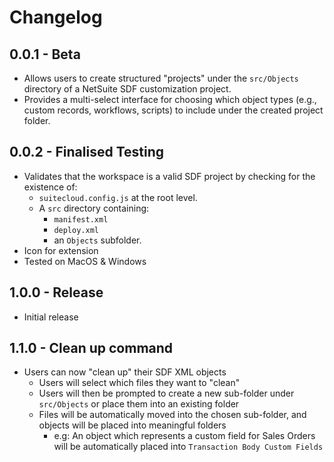# Changelog

## 0.0.1 - Beta
- Allows users to create structured "projects" under the `src/Objects` directory of a NetSuite SDF customization project.
- Provides a multi-select interface for choosing which object types (e.g., custom records, workflows, scripts) to include under the created project folder.

## 0.0.2 - Finalised Testing
- Validates that the workspace is a valid SDF project by checking for the existence of:
  - `suitecloud.config.js` at the root level.
  - A `src` directory containing:
    - `manifest.xml`
    - `deploy.xml`
    - an `Objects` subfolder.
- Icon for extension
- Tested on MacOS & Windows

## 1.0.0 - Release
- Initial release

## 1.1.0 - Clean up command
- Users can now "clean up" their SDF XML objects
    - Users will select which files they want to "clean"
    - Users will then be prompted to create a new sub-folder under `src/Objects` or place them into an existing folder
    - Files will be automatically moved into the chosen sub-folder, and objects will be placed into meaningful folders
        - e.g: An object which represents a custom field for Sales Orders will be automatically placed into `Transaction Body Custom Fields` 
